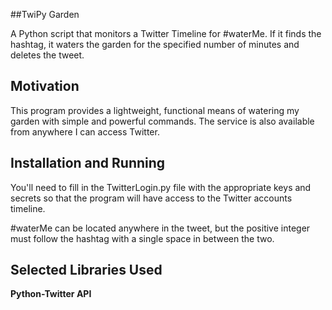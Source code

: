 ##TwiPy Garden

A Python script that monitors a Twitter Timeline for #waterMe. 
If it finds the hashtag, it waters the garden for the specified number of minutes and deletes the tweet.

## Motivation

This program provides a lightweight, functional means of watering my garden with
simple and powerful commands. The service is also available from anywhere I can
access Twitter.

## Installation and Running

You'll need to fill in the TwitterLogin.py file with the appropriate keys and secrets so that the program will have access to the Twitter accounts timeline.

\#waterMe can be located anywhere in the tweet, but the positive integer must follow the hashtag with a single space in between the two.

## Selected Libraries Used

**Python-Twitter API**

